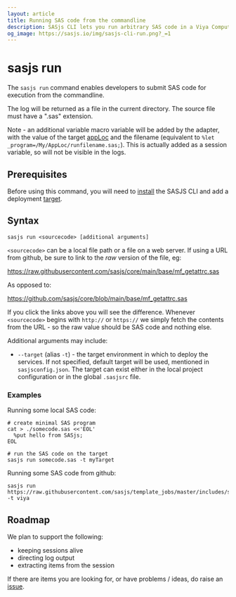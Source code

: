 ```yaml
---
layout: article
title: Running SAS code from the commandline
description: SASjs CLI lets you run arbitrary SAS code in a Viya Compute Session, directly from the terminal (or commandline session).
og_image: https://sasjs.io/img/sasjs-cli-run.png?_=1
---
```


# sasjs run

The `sasjs run` command enables developers to submit SAS code for execution from the commandline.

<script id="asciicast-FK3Xr2RhqAjhIcqLLLKD7xCvM" src="https://asciinema.org/a/FK3Xr2RhqAjhIcqLLLKD7xCvM.js" async></script>

The log will be returned as a file in the current directory. The source file must have a ".sas" extension.

Note - an additional variable macro variable will be added by the adapter, with the value of the target [appLoc](https://cli.sasjs.io/sasjsconfig.html#targets_items_anyOf_i0_appLoc) and the filename (equivalent to `%let _program=/My/AppLoc/runfilename.sas;`).  This is actually added as a session variable, so will not be visible in the logs.


## Prerequisites

Before using this command, you will need to [install](/installation) the SASJS CLI and add a deployment [target](/add).

## Syntax

```
sasjs run <sourcecode> [additional arguments]
```

`<sourcecode>` can be a local file path or a file on a web server.  If using a URL from github, be sure to link to the _raw_ version of the file, eg:

https://raw.githubusercontent.com/sasjs/core/main/base/mf_getattrc.sas

As opposed to:

https://github.com/sasjs/core/blob/main/base/mf_getattrc.sas

If you click the links above you will see the difference.  Whenever `<sourcecode>` begins with `http://` or `https://` we simply fetch the contents from the URL - so the raw value should be SAS code and nothing else.

Additional arguments may include:

- `--target` (alias `-t`) - the target environment in which to deploy the services. If not specified, default target will be used, mentioned in `sasjsconfig.json`. The target can exist either in the local project configuration or in the global `.sasjsrc` file.


### Examples

Running some local SAS code:
```
# create minimal SAS program
cat > ./somecode.sas <<'EOL'
  %put hello from SASjs;
EOL

# run the SAS code on the target
sasjs run somecode.sas -t myTarget
```

Running some SAS code from github:

```
sasjs run https://raw.githubusercontent.com/sasjs/template_jobs/master/includes/someprogram.sas -t viya
```

## Roadmap

We plan to support the following:

- keeping sessions alive
- directing log output
- extracting items from the session

If there are items you are looking for, or have problems / ideas, do raise an [issue](https://github.com/sasjs/cli/issues).
